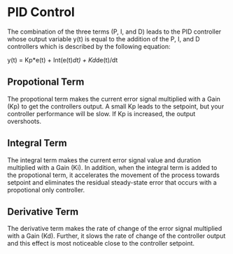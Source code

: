 # PID Control

The combination of the three terms (P, I, and D) leads to the PID controller whose output variable y(t) is equal to the addition of the P, I, and D controllers which is described by the following equation:

y(t) = Kp*e(t) + Int(e(t)*dt) + Kd*de(t)/dt 

## Propotional Term
The propotional term makes the current error signal multiplied with a Gain (Kp) to get the controllers output. 
A small Kp leads to the setpoint, but your controller performance will be slow. If Kp is increased, the output overshoots. 

## Integral Term
The integral term makes the current error signal value and duration multiplied with a Gain (Ki).
In addition, when the integral term is added to the propotional term, it accelerates the movement of the process towards setpoint and eliminates the residual steady-state error that occurs with a propotional only controller. 

## Derivative Term
The derivative term makes the rate of change of the error signal multiplied with a Gain (Kd).
Further, it slows the rate of change of the controller output and this effect is most noticeable close to the controller setpoint. 
